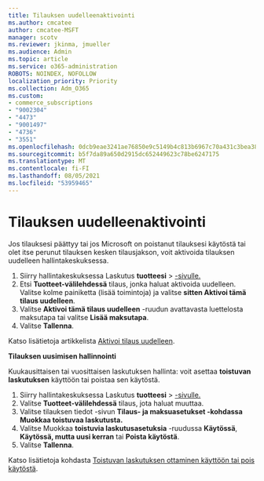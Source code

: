 ```yaml
---
title: Tilauksen uudelleenaktivointi
ms.author: cmcatee
author: cmcatee-MSFT
manager: scotv
ms.reviewer: jkinma, jmueller
ms.audience: Admin
ms.topic: article
ms.service: o365-administration
ROBOTS: NOINDEX, NOFOLLOW
localization_priority: Priority
ms.collection: Adm_O365
ms.custom:
- commerce_subscriptions
- "9002304"
- "4473"
- "9001497"
- "4736"
- "3551"
ms.openlocfilehash: 0dcb9eae3241ae76850e9c5149b4c813b6967c70a431c3bea38fba1843967a95
ms.sourcegitcommit: b5f7da89a650d2915dc652449623c78be6247175
ms.translationtype: MT
ms.contentlocale: fi-FI
ms.lasthandoff: 08/05/2021
ms.locfileid: "53959465"
---
```

# <a name="reactivate-your-subscription"></a>Tilauksen uudelleenaktivointi

Jos tilauksesi päättyy tai jos Microsoft on poistanut tilauksesi käytöstä tai olet itse perunut tilauksen kesken tilausjakson, voit aktivoida tilauksen uudelleen hallintakeskuksessa.

1. Siirry hallintakeskuksessa Laskutus **tuotteesi**  >  [-sivulle.](https://go.microsoft.com/fwlink/p/?linkid=842054)
2. Etsi **Tuotteet-välilehdessä** tilaus, jonka haluat aktivoida uudelleen. Valitse kolme painiketta (lisää toimintoja) ja valitse **sitten Aktivoi tämä tilaus uudelleen**.
3. Valitse **Aktivoi tämä tilaus uudelleen** -ruudun avattavasta luettelosta maksutapa tai valitse **Lisää maksutapa**.
4. Valitse **Tallenna**.

Katso lisätietoja artikkelista [Aktivoi tilaus uudelleen](/microsoft-365/commerce/subscriptions/reactivate-your-subscription).

**Tilauksen uusimisen hallinnointi**

Kuukausittaisen tai vuosittaisen laskutuksen hallinta: voit asettaa **toistuvan laskutuksen** käyttöön tai poistaa sen käytöstä.

1. Siirry hallintakeskuksessa Laskutus **tuotteesi**  >  [-sivulle.](https://go.microsoft.com/fwlink/p/?linkid=842054)
2. Valitse **Tuotteet-välilehdessä** tilaus, jota haluat muuttaa.
3. Valitse tilauksen tiedot -sivun **Tilaus- ja maksuasetukset -kohdassa** **Muokkaa toistuvaa laskutusta.**
4. Valitse Muokkaa **toistuvia laskutusasetuksia** -ruudussa **Käytössä**, **Käytössä, mutta uusi kerran** tai **Poista käytöstä**.
5. Valitse **Tallenna**.

Katso lisätietoja kohdasta [Toistuvan laskutuksen ottaminen käyttöön tai pois käytöstä](/microsoft-365/commerce/subscriptions/renew-your-subscription#turn-recurring-billing-off-or-on).